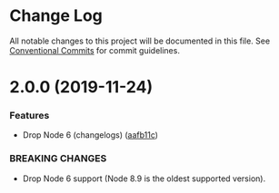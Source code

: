 # Change Log

All notable changes to this project will be documented in this file.
See [Conventional Commits](https://conventionalcommits.org) for commit guidelines.

# 2.0.0 (2019-11-24)


### Features

* Drop Node 6 (changelogs) ([aafb11c](https://github.com/sapegin/mrm-tasks/commit/aafb11cbbc049089b91b1f0f11593a8494841dc7))


### BREAKING CHANGES

* Drop Node 6 support (Node 8.9 is the oldest supported version).
